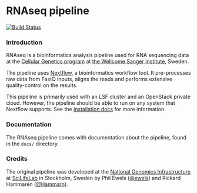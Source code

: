 # RNAseq pipeline
[![Build Status](https://travis-ci.org/cellgeni/RNAseq.svg?branch=devel)](https://travis-ci.org/cellgeni/RNAseq)

### Introduction

RNAseq is a bioinformatics analysis pipeline used for RNA sequencing data at the [Cellular Genetics program](http://www.sanger.ac.uk/science/programmes/cellular-genetics)
at [the Wellcome Sanger Institute](http://www.sanger.ac.uk/), Sweden.

The pipeline uses [Nextflow](https://www.nextflow.io), a bioinformatics workflow tool. It pre-processes raw data from FastQ inputs, aligns the reads and performs extensive quality-control on the results.

This pipeline is primarily used with an LSF cluster and an OpenStack private cloud. However, the pipeline should be able to run on any system that Nextflow supports. See the [installation docs](docs/installation.md) for more information.

### Documentation
The RNAseq pipeline comes with documentation about the pipeline, found in the `docs/` directory.

### Credits
The original pipeline was developed at the [National Genomics Infrastructure](https://portal.scilifelab.se/genomics/) at [SciLifeLab](http://www.scilifelab.se/) in Stockholm, Sweden by Phil Ewels ([@ewels](https://github.com/ewels)) and Rickard Hammarén ([@Hammarn](https://github.com/Hammarn)).
